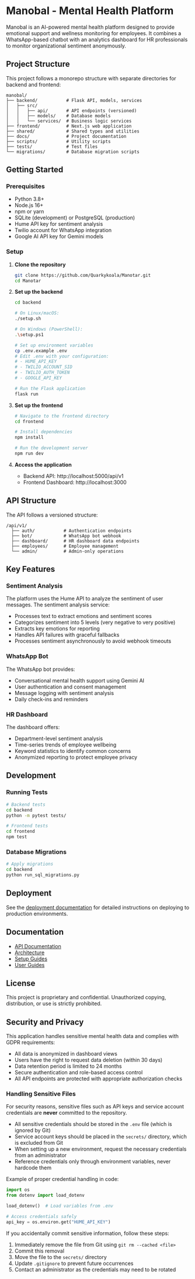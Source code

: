 # Manobal - Mental Health Platform

Manobal is an AI-powered mental health platform designed to provide emotional support and wellness monitoring for employees. It combines a WhatsApp-based chatbot with an analytics dashboard for HR professionals to monitor organizational sentiment anonymously.

## Project Structure

This project follows a monorepo structure with separate directories for backend and frontend:

```
manobal/
├── backend/           # Flask API, models, services
│   ├── src/
│   │   ├── api/       # API endpoints (versioned)
│   │   ├── models/    # Database models
│   │   └── services/  # Business logic services
├── frontend/          # Next.js web application 
├── shared/            # Shared types and utilities
├── docs/              # Project documentation
├── scripts/           # Utility scripts
├── tests/             # Test files
└── migrations/        # Database migration scripts
```

## Getting Started

### Prerequisites

- Python 3.8+
- Node.js 16+
- npm or yarn
- SQLite (development) or PostgreSQL (production)
- Hume API key for sentiment analysis
- Twilio account for WhatsApp integration
- Google AI API key for Gemini models

### Setup

1. **Clone the repository**
   ```bash
   git clone https://github.com/Quarkykoala/Manotar.git
   cd Manotar
   ```

2. **Set up the backend**
   ```bash
   cd backend
   
   # On Linux/macOS:
   ./setup.sh
   
   # On Windows (PowerShell):
   .\setup.ps1
   
   # Set up environment variables
   cp .env.example .env
   # Edit .env with your configuration:
   # - HUME_API_KEY
   # - TWILIO_ACCOUNT_SID
   # - TWILIO_AUTH_TOKEN
   # - GOOGLE_API_KEY
   
   # Run the Flask application
   flask run
   ```

3. **Set up the frontend**
   ```bash
   # Navigate to the frontend directory
   cd frontend
   
   # Install dependencies
   npm install
   
   # Run the development server
   npm run dev
   ```

4. **Access the application**
   - Backend API: http://localhost:5000/api/v1
   - Frontend Dashboard: http://localhost:3000

## API Structure

The API follows a versioned structure:

```
/api/v1/
  ├── auth/           # Authentication endpoints
  ├── bot/            # WhatsApp bot webhook
  ├── dashboard/      # HR dashboard data endpoints
  ├── employees/      # Employee management
  └── admin/          # Admin-only operations
```

## Key Features

### Sentiment Analysis

The platform uses the Hume API to analyze the sentiment of user messages. The sentiment analysis service:

- Processes text to extract emotions and sentiment scores
- Categorizes sentiment into 5 levels (very negative to very positive)
- Extracts key emotions for reporting
- Handles API failures with graceful fallbacks
- Processes sentiment asynchronously to avoid webhook timeouts

### WhatsApp Bot

The WhatsApp bot provides:
- Conversational mental health support using Gemini AI
- User authentication and consent management
- Message logging with sentiment analysis
- Daily check-ins and reminders

### HR Dashboard

The dashboard offers:
- Department-level sentiment analysis
- Time-series trends of employee wellbeing
- Keyword statistics to identify common concerns
- Anonymized reporting to protect employee privacy

## Development

### Running Tests

```bash
# Backend tests
cd backend
python -m pytest tests/

# Frontend tests
cd frontend
npm test
```

### Database Migrations

```bash
# Apply migrations
cd backend
python run_sql_migrations.py
```

## Deployment

See the [deployment documentation](docs/setup/deployment.md) for detailed instructions on deploying to production environments.

## Documentation

- [API Documentation](docs/api/v1.md)
- [Architecture](docs/architecture/README.md)
- [Setup Guides](docs/setup/README.md)
- [User Guides](docs/user-guides/README.md)

## License

This project is proprietary and confidential. Unauthorized copying, distribution, or use is strictly prohibited.

## Security and Privacy

This application handles sensitive mental health data and complies with GDPR requirements:
- All data is anonymized in dashboard views
- Users have the right to request data deletion (within 30 days)
- Data retention period is limited to 24 months
- Secure authentication and role-based access control
- All API endpoints are protected with appropriate authorization checks 

### Handling Sensitive Files

For security reasons, sensitive files such as API keys and service account credentials are **never** committed to the repository. 

- All sensitive credentials should be stored in the `.env` file (which is ignored by Git)
- Service account keys should be placed in the `secrets/` directory, which is excluded from Git
- When setting up a new environment, request the necessary credentials from an administrator
- Reference credentials only through environment variables, never hardcode them

Example of proper credential handling in code:
```python
import os
from dotenv import load_dotenv

load_dotenv()  # Load variables from .env

# Access credentials safely
api_key = os.environ.get("HUME_API_KEY")
```

If you accidentally commit sensitive information, follow these steps:
1. Immediately remove the file from Git using `git rm --cached <file>`
2. Commit this removal
3. Move the file to the `secrets/` directory
4. Update `.gitignore` to prevent future occurrences
5. Contact an administrator as the credentials may need to be rotated 